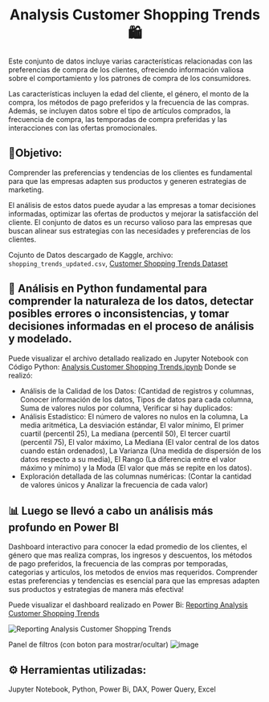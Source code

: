<center>
<h1> Analysis Customer Shopping Trends 🛍️ </h1>
</center>

Este conjunto de datos incluye varias características relacionadas con las preferencias de compra de los clientes, ofreciendo información valiosa sobre el comportamiento y los patrones de compra de los consumidores. 

Las características incluyen la edad del cliente, el género, el monto de la compra, los métodos de pago preferidos y la frecuencia de las compras. Además, se incluyen datos sobre el tipo de artículos comprados, la frecuencia de compra, las temporadas de compra preferidas y las interacciones con las ofertas promocionales. 

## 🎯Objetivo: 

Comprender las preferencias y tendencias de los clientes es fundamental para que las empresas adapten sus productos y generen estrategias de marketing.

El análisis de estos datos puede ayudar a las empresas a tomar decisiones informadas, optimizar las ofertas de productos y mejorar la satisfacción del cliente. El conjunto de datos es un recurso valioso para las empresas que buscan alinear sus estrategias con las necesidades y preferencias de los clientes.

Cojunto de Datos descargado de Kaggle, archivo: `shopping_trends_updated.csv`, [Customer Shopping Trends Dataset](https://www.kaggle.com/datasets/iamsouravbanerjee/customer-shopping-trends-dataset)

## 📶 Análisis en Python fundamental para comprender la naturaleza de los datos, detectar posibles errores o inconsistencias, y tomar decisiones informadas en el proceso de análisis y modelado. 


Puede visualizar el archivo detallado realizado en Jupyter Notebook con Código Python: [Analysis Customer Shopping Trends.ipynb](https://github.com/Matias-Nardon/Reporting-Customer-Shoppings-Trends/blob/main/Analysis%20Customer%20Shopping%20Trends.ipynb)
Donde se realizó:
- Análisis de la Calidad de los Datos: (Cantidad de registros y columnas, Conocer información de los datos, Tipos de datos para cada columna, Suma de valores nulos por columna, Verificar si hay duplicados:
- Análisis Estadístico: El número de valores no nulos en la columna, La media aritmética, La desviación estándar, El valor mínimo, El primer cuartil (percentil 25), La mediana (percentil 50), El tercer cuartil (percentil 75), El valor máximo, La Mediana (El valor central de los datos cuando están ordenados), La Varianza (Una medida de dispersión de los datos respecto a su media), El Rango (La diferencia entre el valor máximo y mínimo) y la Moda (El valor que más se repite en los datos).
- Exploración detallada de las columnas numéricas: (Contar la cantidad de valores únicos y Analizar la frecuencia de cada valor)


## 📊 Luego se llevó a cabo un análisis más profundo en Power BI

Dashboard interactivo para conocer la edad promedio de los clientes, el género que mas realiza compras, los ingresos y descuentos, los métodos de pago preferidos, la frecuencia de las compras por temporadas, categorias y articulos, los metodos de envios mas requeridos. Comprender estas preferencias y tendencias es esencial para que las empresas adapten sus productos y estrategias de manera más efectiva!

Puede visualizar el dashboard realizado en Power Bi: 
[Reporting Analysis Customer Shopping Trends]([https://github.com/Matias-Nardon/Reporting-Customer-Shoppings-Trends/blob/main/portada.JPG](https://app.powerbi.com/view?r=eyJrIjoiNTI3MWQwOTAtOGY2OC00NjAzLTk3YzEtZTAyODY4YjQ2OWMzIiwidCI6IjU3NzE3ODA5LWQwYzQtNDliYS05MjIxLWI1ZGRmZGJiZjRhMSIsImMiOjR9))

![Reporting Analysis Customer Shopping Trends](https://github.com/user-attachments/assets/1cfa53c8-e3ad-4585-b0a2-81a814340682)

Panel de filtros (con boton para mostrar/ocultar)
![image](https://github.com/user-attachments/assets/74b39b10-b4cb-4017-bc54-a445ef68f322)

## ⚙️ Herramientas utilizadas: 

Jupyter Notebook, Python,
Power Bi, DAX, Power Query, Excel
